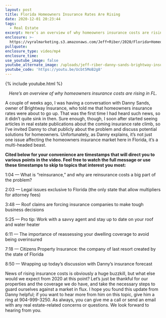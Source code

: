 ```yaml
---
layout: post
title: Florida Homeowners Insurance Rates Are Rising
date: 2020-12-01 20:23:44
tags:
  - Real Estate
excerpt: Here’s an overview of why homeowners insurance costs are rising in FL.
enclosure: >-
  https://vyralmarketing.s3.amazonaws.com/Jeff+Riber/2020/Florida+Homeowners+Insurance+Rates+Are+Rising.mp4
pullquote:
enclosure_type: video/mp4
enclosure_time:
use_youtube_image: false
youtube_alternate_image: /uploads/jeff-riber-danny-sands-brightway-insurance-yt.jpg
youtube_code: 'https://youtu.be/Ucbt5MoB2g8'
---
```


{% include youtube.html %}

<p style="text-align: center;"><em>Here’s an overview of why homeowners insurance costs are rising in FL.</em></p>

A couple of weeks ago, I was having a conversation with Danny Sands, owner of Brightway Insurance, who told me that homeowners insurance rates were about to go up. That was the first time I had heard such news, so it didn’t quite sink in then. Sure enough, though, I soon after started seeing articles in real estate publications about the coming insurance rate climb, so I’ve invited Danny to chat publicly about the problem and discuss potential solutions for homeowners. Unfortunately, as Danny explains, it’s not just one issue affecting the homeowners insurance market here in Florida, it’s a multi-headed beast.&nbsp;

**Cited below for your convenience are timestamps that will direct you to various points in the video. Feel free to watch the full message or use these timestamps to skip to topics that interest you most:&nbsp;**

1:04 — What is “reinsurance,” and why are reinsurance costs a big part of the problem?

2:03 — Legal issues exclusive to Florida (the only state that allow multipliers for attorney fees)

3:48 — Roof claims are forcing insurance companies to make tough business decisions&nbsp;

5:25 — Pro tip: Work with a savvy agent and stay up to date on your roof and water heater&nbsp;

6:11 — The importance of reassessing your dwelling coverage to avoid being overinsured&nbsp;

7:18 — Citizens Property Insurance: the company of last resort created by the state of Florida

8:50 — Wrapping up today’s discussion with Danny’s insurance forecast&nbsp;

News of rising insurance costs is obviously a huge buzzkill, but what else would we expect from 2020 at this point? Let’s just be thankful for our properties and the coverage we do have, and take the necessary steps to guard ourselves against a market in flux. I hope you found this update from Danny helpful; if you want to hear more from him on this topic, give him a ring at 904-999-3250. As always, you can give me a call or send an email with any real estate-related concerns or questions. We look forward to hearing from you.
